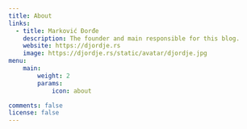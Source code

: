 ```yaml
---
title: About
links:
  - title: Marković Đorđe
    description: The founder and main responsible for this blog.
    website: https://djordje.rs
    image: https://djordje.rs/static/avatar/djordje.jpg
menu:
    main: 
        weight: 2
        params:
            icon: about

comments: false
license: false
---
```




